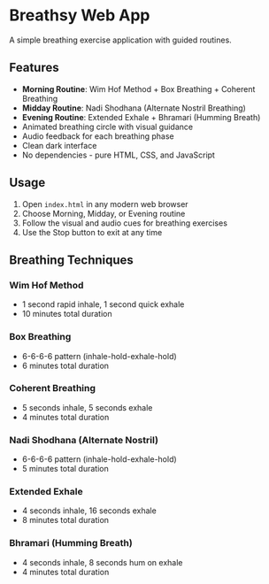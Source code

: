 # Breathsy Web App

A simple breathing exercise application with guided routines.

## Features

- **Morning Routine**: Wim Hof Method + Box Breathing + Coherent Breathing
- **Midday Routine**: Nadi Shodhana (Alternate Nostril Breathing)
- **Evening Routine**: Extended Exhale + Bhramari (Humming Breath)
- Animated breathing circle with visual guidance
- Audio feedback for each breathing phase
- Clean dark interface
- No dependencies - pure HTML, CSS, and JavaScript

## Usage

1. Open `index.html` in any modern web browser
2. Choose Morning, Midday, or Evening routine
3. Follow the visual and audio cues for breathing exercises
4. Use the Stop button to exit at any time

## Breathing Techniques

### Wim Hof Method
- 1 second rapid inhale, 1 second quick exhale
- 10 minutes total duration

### Box Breathing
- 6-6-6-6 pattern (inhale-hold-exhale-hold)
- 6 minutes total duration

### Coherent Breathing
- 5 seconds inhale, 5 seconds exhale
- 4 minutes total duration

### Nadi Shodhana (Alternate Nostril)
- 6-6-6-6 pattern (inhale-hold-exhale-hold)
- 5 minutes total duration

### Extended Exhale
- 4 seconds inhale, 16 seconds exhale
- 8 minutes total duration

### Bhramari (Humming Breath)
- 4 seconds inhale, 8 seconds hum on exhale
- 4 minutes total duration